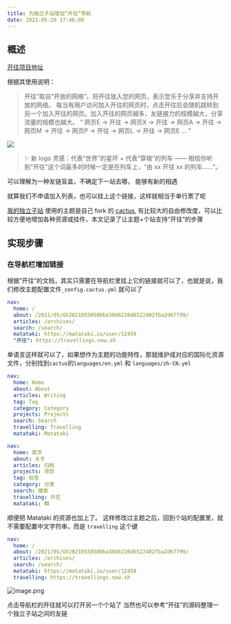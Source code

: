 ```yaml
---
title: 为独立子站增加“开往”导航
date: 2021-05-20 17:46:00
---
```

## 概述

[开往项目地址](https://github.com/volfclub/travellings)

根据其使用说明：

> 开往”取自“开放的网络”。将开往放入您的网页，表示您乐于分享并支持开放的网络。
> 每当有用户访问加入开往的网页时，点击开往后会随机跳转到另一个加入开往的网页。加入开往的网页越多，友链接力的规模越大，分享流量的规模也越大。
> “ 网页E → 开往 → 网页X → 开往 → 网页A → 开往 → 网页M → 开往 → 网页P → 开往 → 网页L → 开往 → 网页E … ”

![](https://camo.githubusercontent.com/37031033554c0c7aa504e138e6dfc1daffccae1a05d0ae898df0cf3fa8461f59/68747470733a2f2f74726176656c6c696e67732e6e6f772e73682f6173736574732f6c6f676f2e676966)

> ✨ 新 logo 灵感：代表“世界”的星环 + 代表“穿梭”的列车 —— 相信你听到“开往”这个词最多的时候一定是在列车上，“由 xx 开往 xx 的列车……”。

可以理解为一种友链盲盒，不确定下一站去哪， 能够有新的相遇

就算我们不申请加入列表，也可以挂上这个链接，这样就相当于单行票了呢

[我的独立子站](https://whyouare111.github.io/indieblog3/) 使用的主题是自己 fork 的 [cactus](https://github.com/whyouare111/hexo-theme-cactus), 有比较大的自由修改度，可以比较方便地增加各种资源或挂件，本文记录了让主题+个站支持“开往”的步骤

## 实现步骤

### 在导航栏增加链接

根据“开往”的文档，其实只需要在导航栏里挂上它的链接就可以了，也就是说，我们修改主题配置文件`_config.cactus.yml` 就可以了

``` yml
nav:
  home: /
  about: /2021/05/Gh20210550500ba30d6226d6522402fba2d67799/
  articles: /archives/
  search: /search/
  matataki: https://matataki.io/user/12458
  "开往": https://travellings.now.sh
```

单语言这样就可以了，如果想作为主题的功能特性，那就维护成对应的国际化资源文件，分别找到`cactus`的`languages/en.yml` 和 `languages/zh-CN.yml`

``` yml
nav:
  home: Home
  about: About
  articles: Writing
  tag: Tag
  category: Category
  projects: Projects
  search: Search
  travelling: Travelling
  matataki: Matataki
```
``` yml
nav:
  home: 首页
  about: 关于
  articles: 归档
  projects: 项目
  tag: 标签
  category: 分类
  search: 搜索
  travelling: 开往
  matataki: 瞬
```
顺便把 Matataki 的资源也加上了。
这样修改过主题之后，回到个站的配置里，就不需要配置中文字符串，而是 `travelling` 这个键

``` yml
nav:
  home: /
  about: /2021/05/Gh20210550500ba30d6226d6522402fba2d67799/
  articles: /archives/
  search: /search/
  matataki: https://matataki.io/user/12458
  travelling: https://travellings.now.sh
```

![image.png](https://ssimg.frontenduse.top/article/2021/05/20/167d8e4fd2fbd5abc08228d1ea20c4dc.png)

点击导航栏的开往就可以打开另一个个站了
当然也可以参考“开往”的源码整理一个独立子站之间的友链
